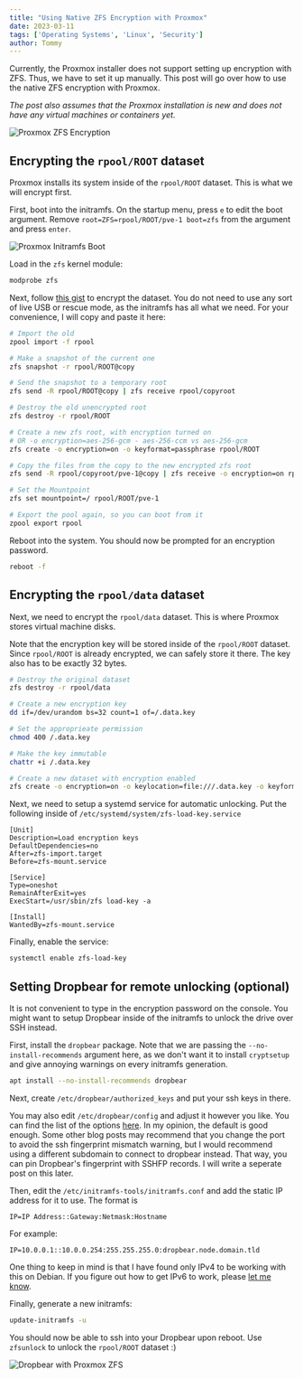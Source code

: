 ```yaml
---
title: "Using Native ZFS Encryption with Proxmox"
date: 2023-03-11
tags: ['Operating Systems', 'Linux', 'Security']
author: Tommy
---
```


Currently, the Proxmox installer does not support setting up encryption with ZFS. Thus, we have to set it up manually. This post will go over how to use the native ZFS encryption with Proxmox.

_The post also assumes that the Proxmox installation is new and does not have any virtual machines or containers yet._

![Proxmox ZFS Encryption](/images/proxmox-zfs-encryption.png)

## Encrypting the `rpool/ROOT` dataset

Proxmox installs its system inside of the `rpool/ROOT` dataset. This is what we will encrypt first.

First, boot into the initramfs. On the startup menu, press `e` to edit the boot argument. Remove `root=ZFS=rpool/ROOT/pve-1 boot=zfs` from the argument and press `enter`.

![Proxmox Initramfs Boot](/images/proxmox-initramfs-boot.png)

Load in the `zfs` kernel module:

```sh
modprobe zfs
```

Next, follow [this gist](https://gist.github.com/yvesh/ae77a68414484c8c79da03c4a4f6fd55) to encrypt the dataset. You do not need to use any sort of live USB or rescue mode, as the initramfs has all what we need. For your convenience, I will copy and paste it here:

```sh
# Import the old
zpool import -f rpool

# Make a snapshot of the current one
zfs snapshot -r rpool/ROOT@copy

# Send the snapshot to a temporary root
zfs send -R rpool/ROOT@copy | zfs receive rpool/copyroot

# Destroy the old unencrypted root
zfs destroy -r rpool/ROOT

# Create a new zfs root, with encryption turned on
# OR -o encryption=aes-256-gcm - aes-256-ccm vs aes-256-gcm
zfs create -o encryption=on -o keyformat=passphrase rpool/ROOT

# Copy the files from the copy to the new encrypted zfs root
zfs send -R rpool/copyroot/pve-1@copy | zfs receive -o encryption=on rpool/ROOT/pve-1

# Set the Mountpoint
zfs set mountpoint=/ rpool/ROOT/pve-1

# Export the pool again, so you can boot from it
zpool export rpool
```

Reboot into the system. You should now be prompted for an encryption password.

```sh
reboot -f
```

## Encrypting the `rpool/data` dataset

Next, we need to encrypt the `rpool/data` dataset. This is where Proxmox stores virtual machine disks.

Note that the encryption key will be stored inside of the `rpool/ROOT` dataset. Since `rpool/ROOT` is already encrypted, we can safely store it there. The key also has to be exactly 32 bytes.


```bash
# Destroy the original dataset
zfs destroy -r rpool/data

# Create a new encryption key
dd if=/dev/urandom bs=32 count=1 of=/.data.key

# Set the approprieate permission
chmod 400 /.data.key

# Make the key immutable
chattr +i /.data.key

# Create a new dataset with encryption enabled
zfs create -o encryption=on -o keylocation=file:///.data.key -o keyformat=raw rpool/data
```

Next, we need to setup a systemd service for automatic unlocking. Put the following inside of `/etc/systemd/system/zfs-load-key.service`

```
[Unit]
Description=Load encryption keys
DefaultDependencies=no
After=zfs-import.target
Before=zfs-mount.service

[Service]
Type=oneshot
RemainAfterExit=yes
ExecStart=/usr/sbin/zfs load-key -a

[Install]
WantedBy=zfs-mount.service
```

Finally, enable the service:

```bash
systemctl enable zfs-load-key
```

## Setting Dropbear for remote unlocking (optional)

It is not convenient to type in the encryption password on the console. You might want to setup Dropbear inside of the initramfs to unlock the drive over SSH instead.

First, install the `dropbear` package. Note that we are passing the `--no-install-recommends` argument here, as we don't want it to install `cryptsetup` and give annoying warnings on every initramfs generation.

```bash
apt install --no-install-recommends dropbear
```

Next, create `/etc/dropbear/authorized_keys` and put your ssh keys in there.

You may also edit `/etc/dropbear/config` and adjust it however you like. You can find the list of the options [here](https://linux.die.net/man/8/dropbear). In my opinion, the default is good enough. Some other blog posts may recommend that you change the port to avoid the ssh fingerprint mismatch warning, but I would recommend using a different subdomain to connect to dropbear instead. That way, you can pin Dropbear's fingerprint with SSHFP records. I will write a seperate post on this later.

Then, edit the `/etc/initramfs-tools/initramfs.conf` and add the static IP address for it to use. The format is

```
IP=IP Address::Gateway:Netmask:Hostname
```

For example:

```
IP=10.0.0.1::10.0.0.254:255.255.255.0:dropbear.node.domain.tld
```

One thing to keep in mind is that I have found only IPv4 to be working with this on Debian. If you figure out how to get IPv6 to work, please [let me know](https://tommytran.io/contact).

Finally, generate a new initramfs:

```bash
update-initramfs -u
```

You should now be able to ssh into your Dropbear upon reboot. Use `zfsunlock` to unlock the `rpool/ROOT` dataset :)

![Dropbear with Proxmox ZFS](/images/dropbear-proxmox-zfs.png)
